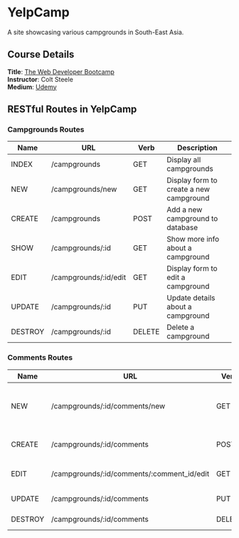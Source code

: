 # YelpCamp

A site showcasing various campgrounds in South-East Asia.

## Course Details

**Title**: [The Web Developer Bootcamp](https://github.com/acyein/the-web-developer-bootcamp)  
**Instructor**: Colt Steele  
**Medium**: [Udemy](https://www.udemy.com/course/the-web-developer-bootcamp/)

## RESTful Routes in YelpCamp

### Campgrounds Routes

| Name    | URL                   | Verb   | Description                             |
| ------- | --------------------- | ------ | --------------------------------------- |
| INDEX   | /campgrounds          | GET    | Display all campgrounds                 |
| NEW     | /campgrounds/new      | GET    | Display form to create a new campground |
| CREATE  | /campgrounds          | POST   | Add a new campground to database        |
| SHOW    | /campgrounds/:id      | GET    | Show more info about a campground       |
| EDIT    | /campgrounds/:id/edit | GET    | Display form to edit a campground       |
| UPDATE  | /campgrounds/:id      | PUT    | Update details about a campground       |
| DESTROY | /campgrounds/:id      | DELETE | Delete a campground                     |

### Comments Routes

| Name    | URL                                        | Verb   | Description                          |
| ------- | ------------------------------------------ | ------ | ------------------------------------ |
| NEW     | /campgrounds/:id/comments/new              | GET    | Display form to create a new comment |
| CREATE  | /campgrounds/:id/comments                  | POST   | Add a new comment to database        |
| EDIT    | /campgrounds/:id/comments/:comment_id/edit | GET    | Display form to edit a comment       |
| UPDATE  | /campgrounds/:id/comments                  | PUT    | Update a comment                     |
| DESTROY | /campgrounds/:id/comments                  | DELETE | Delete a comment                     |
